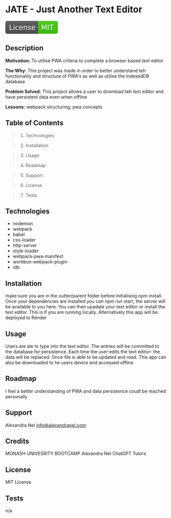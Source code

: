 
# JATE - Just Another Text Editor
![License Badge](./license-badge.svg)
        
## Description

**Motivation:** To utilise PWA criteria to complete a browser based text editor 

**The Why:** This project was made in order to better understand teh functionality and structure of PWA's as well as utilise the IndexedDB database 

**Problem Solved:** This project allows a user to download teh text editor and have persistent data even when offline 

**Lessons:** webpack structuring, pwa concepts 


## Table of Contents

> 1. Technologies 

> 2. Installation 

> 3. Usage 

> 4. Roadmap 

> 5. Support 

> 6. License 

> 7. Tests 

## Technologies

- nodemon
- webpack
- babel
- css-loader
- http-server
- style-loader
- webpack-pwa-manifest
- workbox-webpack-plugin
- idb

## Installation

make sure you are in the outter/parent folder before initialising npm install. Once your dependencies are installed you can npm run start, the server will be available to you here. You can then upadate your text editor or install the text editor. This is if you are running locally. Alternatively this app will be deployed to Render

## Usage

Users are ale to type into the text editor. The entries will be committed to the database for persistence. Each time the user edits the text editor- the data will be replaced. Once file is able to be updated and read. This app can also be downloaded to he users device and accessed offline

## Roadmap

I feel a better understanding of PWA and data persistence coudl be reached personally

## Support

Alexandra Nel info@alexandranel.com

## Credits

MONASH UNIVESRITY BOOTCAMP
 Alexandra Nel
 ChatGPT
 Tutors

## License
        
MIT License

## Tests
n/a

